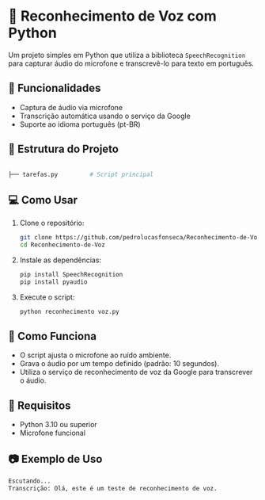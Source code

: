 # 📝 Reconhecimento de Voz com Python

Um projeto simples em Python que utiliza a biblioteca `SpeechRecognition` para capturar áudio do microfone e transcrevê-lo para texto em português.

## 🚀 Funcionalidades

- Captura de áudio via microfone
- Transcrição automática usando o serviço da Google
- Suporte ao idioma português (pt-BR)

## 📁 Estrutura do Projeto

```bash

├── tarefas.py         # Script principal
```

## 💻 Como Usar

1. Clone o repositório:
   ```bash
   git clone https://github.com/pedrolucasfonseca/Reconhecimento-de-Voz.git
   cd Reconhecimento-de-Voz
   ```

2. Instale as dependências:
   ```bash
   pip install SpeechRecognition
   pip install pyaudio
   ```

3. Execute o script:
   ```bash
   python reconhecimento voz.py
   ```

## 🧠 Como Funciona

- O script ajusta o microfone ao ruído ambiente.
- Grava o áudio por um tempo definido (padrão: 10 segundos).
- Utiliza o serviço de reconhecimento de voz da Google para transcrever o áudio.

## 📌 Requisitos

- Python 3.10 ou superior
- Microfone funcional

## 📷 Exemplo de Uso

```bash
Escutando...
Transcrição: Olá, este é um teste de reconhecimento de voz.
```
